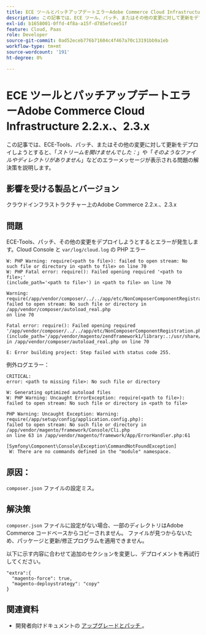 ```yaml
---
title: ECE ツールとパッチアップデートエラーAdobe Commerce Cloud Infrastructure 2.2.x.、2.3.x
description: この記事では、ECE ツール、パッチ、またはその他の変更に対して更新をデプロイしようとすると、「*ストリームを開けませんでした：*」や「*そのようなファイルやディレクトリがありません*」などのエラーメッセージが表示される問題の解決策を説明します。
exl-id: b1658001-0ffd-4f8a-a15f-d785efcee51f
feature: Cloud, Paas
role: Developer
source-git-commit: 0ad52eceb776b71604c4f467a70c13191bb9a1eb
workflow-type: tm+mt
source-wordcount: '191'
ht-degree: 0%

---
```


# ECE ツールとパッチアップデートエラーAdobe Commerce Cloud Infrastructure 2.2.x.、2.3.x

この記事では、ECE-Tools、パッチ、またはその他の変更に対して更新をデプロイしようとすると、「*ストリームを開けませんでした：*」や「*そのようなファイルやディレクトリがありません*」などのエラーメッセージが表示される問題の解決策を説明します。

## 影響を受ける製品とバージョン

クラウドインフラストラクチャー上のAdobe Commerce 2.2.x.、2.3.x

## 問題

ECE-Tools、パッチ、その他の変更をデプロイしようとするとエラーが発生します。Cloud Console と `var/log/cloud.log` の PHP エラー

```
W: PHP Warning: require(<path to file>): failed to open stream: No such file or directory in <path to file> on line 70
W: PHP Fatal error: require(): Failed opening required '<path to file>;'
(include_path='<path to file>') in <path to file> on line 70

Warning: require(/app/vendor/composer/../../app/etc/NonComposerComponentRegistration.php):
failed to open stream: No such file or directory in /app/vendor/composer/autoload_real.php
on line 70

Fatal error: require(): Failed opening required '/app/vendor/composer/../../app/etc/NonComposerComponentRegistration.php'
(include_path='/app/vendor/magento/zendframework1/library:.:/usr/share/php')
in /app/vendor/composer/autoload_real.php on line 70

E: Error building project: Step failed with status code 255.
```

例外ログエラー：

```
CRITICAL:
error: <path to missing file>: No such file or directory
```

```
W: Generating optimized autoload files
W: PHP Warning: Uncaught ErrorException: require(<path to file>):
failed to open stream: No such file or directory in <path to file>
```

```
PHP Warning: Uncaught Exception: Warning: require(/app/setup/config/application.config.php):
failed to open stream: No such file or directory in /app/vendor/magento/framework/Console/Cli.php
on line 63 in /app/vendor/magento/framework/App/ErrorHandler.php:61
```

```
[Symfony\Component\Console\Exception\CommandNotFoundException]
 W: There are no commands defined in the "module" namespace.
```

## 原因：

`composer.json` ファイルの設定ミス。

## 解決策

`composer.json` ファイルに設定がない場合、一部のディレクトリはAdobe Commerce コードベースからコピーされません。 ファイルが見つからないため、パッケージと更新/修正プログラムを適用できません。

以下に示す内容に合わせて追加のセクションを変更し、デプロイメントを再試行してください。

```
"extra":{
  "magento-force": true,
  "magento-deploystrategy": "copy"
}
```

## 関連資料

* 開発者向けドキュメントの [ アップグレードとパッチ ](https://devdocs.magento.com/guides/v2.3/cloud/project/project-upgrade-parent.html?itm_source=devdocs&amp;itm_medium=search_page&amp;itm_campaign=federated_search&amp;itm_term=update%20ece%20tools)。
